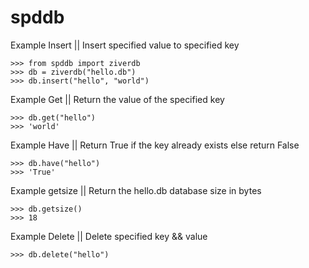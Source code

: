 # spddb

Example Insert || Insert specified value to specified key

    >>> from spddb import ziverdb
    >>> db = ziverdb("hello.db")
    >>> db.insert("hello", "world")

Example Get || Return the value of the specified key

    >>> db.get("hello")
    >>> 'world'

Example Have || Return True if the key already exists else return False

    >>> db.have("hello")
    >>> 'True'

Example getsize || Return the hello.db database size in bytes

    >>> db.getsize()
    >>> 18 


Example Delete || Delete specified key && value

    >>> db.delete("hello")
    
